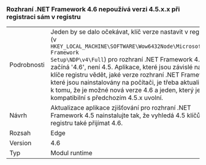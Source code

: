 ### <a name="the-net-framework-46-does-not-use-a-45xx-version-when-registering-itself-in-the-registry"></a>Rozhraní .NET Framework 4.6 nepoužívá verzi 4.5.x.x při registraci sám v registru

|   |   |
|---|---|
|Podrobnosti|Jeden by se dalo očekávat, klíč verze nastavit v registru (v <code>HKEY_LOCAL_MACHINE\SOFTWARE\Wow6432Node\Microsoft\NET Framework Setup\NDP\v4\Full</code>) pro rozhraní .NET Framework 4.6 začíná '4.6', není 4.5. Aplikace, které jsou závislé na tyto klíče registru vědět, jaké verze rozhraní .NET Framework, které jsou nainstalovány na počítači, je třeba aktualizovat k tomu, že je možné nová verze 4.6 a jeden, který je kompatibilní s předchozím 4.5.x uvolní.|
|Návrh|Aktualizace aplikace zjišťování pro rozhraní .NET Framework 4.5 nainstalujte tak, že vyhledá 4.5 klíčů registru také přijímat 4.6.|
|Rozsah|Edge|
|Version|4.6|
|Typ|Modul runtime|

